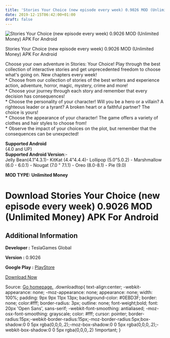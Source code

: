 ```yaml
---
title: 'Stories Your Choice (new episode every week) 0.9026 MOD (Unlimited Money) APK For Android'
date: 2019-12-15T06:42:00+01:00
draft: false
---
```


![Stories Your Choice (new episode every week) 0.9026 MOD (Unlimited Money) APK For Android](https://i2.wp.com/apkhome.net/wp-content/uploads/2019/11/Stories-Your-Choice-new-episode-every-week.png "Stories Your Choice (new episode every week) 0.9026 MOD (Unlimited Money) APK For Android")

  

Stories Your Choice (new episode every week) 0.9026 MOD (Unlimited Money) APK For Android

Choose your own adventure in Stories: Your Choice! Play through the best collection of interactive stories and get unprecedented freedom to choose what's going on. New chapters every week!  
\* Choose from our collection of stories of the best writers and experience action, adventure, horror, magic, mystery, crime and more!  
\* Choose your journey through each story and remember that every decision has consequences!  
\* Choose the personality of your character! Will you be a hero or a villain? A righteous leader or a tyrant? A broken heart or a faithful partner? The choice is yours!  
\* Choose the appearance of your character! The game offers a variety of clothes and hair styles to choose from!  
\* Observe the impact of your choices on the plot, but remember that the consequences can be unexpected!

**Supported Android**  
{4.0 and UP}  
**Supported Android Version**:-  
Jelly Bean(4.1"4.3.1)- KitKat (4.4"4.4.4)- Lollipop (5.0"5.0.2) - Marshmallow (6.0 - 6.0.1) - Nougat (7.0 " 7.1.1) - Oreo (8.0-8.1) - Pie (9.0)

**MOD TYPE: Unlimited Money**

Download Stories Your Choice (new episode every week) 0.9026 MOD (Unlimited Money) APK For Android
==================================================================================================

Additional Information
----------------------

**Developer :** TeslaGames Global

**Version :** 0.9026

**Google Play :** [PlayStore](https://play.google.com/store/apps/details?id=com.teslagames.stories)

  

[Download Now](https://store4app.co/post/stories-your-choice-new-episode-every-week-0-9026-mod-unlimited-money-apk-for-android_1574703405)

  
Source: [Go homepage.](https://store4app.co/post/stories-your-choice-new-episode-every-week-0-9026-mod-unlimited-money-apk-for-android_1574703405) .downloadtop{ text-align:center; -webkit-appearance: none; -moz-appearance: none; appearance: none; width: 100%; padding: 9px 9px 11px 13px; background-color: #0EBD3F; border: none; color:#fff; border-radius: 3px; outline: none; font-weight;bold; font: 20px 'Open Sans', sans-serif; -webkit-font-smoothing: antialiased; -moz-osx-font-smoothing: grayscale; color: #fff; cursor: pointer; border-radius:15px;-webkit-border-radius:15px;-moz-border-radius:5px;box-shadow:0 0 5px rgba(0,0,0,.2);-moz-box-shadow:0 0 5px rgba(0,0,0,.2);-webkit-box-shadow:0 0 5px rgba(0,0,0,.2) !important; }